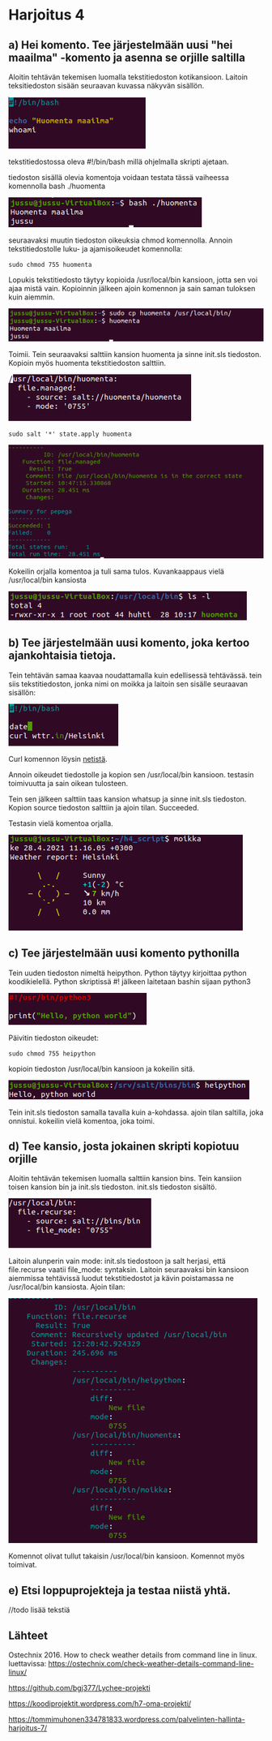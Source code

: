 
# Harjoitus 4

## a) Hei komento. Tee järjestelmään uusi "hei maailma" -komento ja asenna se orjille saltilla

Aloitin tehtävän tekemisen luomalla tekstitiedoston kotikansioon. Laitoin teksitiedoston sisään seuraavan kuvassa näkyvän sisällön. 

![kuva1](/images/kuva1.png)

tekstitiedostossa oleva #!/bin/bash millä ohjelmalla skripti ajetaan.

tiedoston sisällä olevia komentoja voidaan testata tässä vaiheessa komennolla bash ./huomenta

![kuva2](/images/kuva2.png)

seuraavaksi muutin tiedoston oikeuksia chmod komennolla. Annoin tekstitiedostolle luku- ja ajamisoikeudet komennolla:

	sudo chmod 755 huomenta

Lopukis tekstitiedosto täytyy kopioida /usr/local/bin kansioon, jotta sen voi ajaa mistä vain. Kopioinnin jälkeen ajoin komennon ja sain saman tuloksen kuin aiemmin. 

![kuva3](/images/kuva3.png)

Toimii. Tein seuraavaksi salttiin kansion huomenta ja sinne init.sls tiedoston. Kopioin myös huomenta tekstitiedoston salttiin. 

![kuva4](/images/kuva4.png)

	sudo salt '*' state.apply huomenta

![kuva5](/images/kuva5.png)

Kokeilin orjalla komentoa ja tuli sama tulos. Kuvankaappaus vielä /usr/local/bin kansiosta

![kuva6](/images/kuva6.png)



## b) Tee järjestelmään uusi komento, joka kertoo ajankohtaisia tietoja.

Tein tehtävän samaa kaavaa noudattamalla kuin edellisessä tehtävässä. tein siis tekstitiedoston, jonka nimi on moikka ja laitoin sen sisälle seuraavan sisällön: 

![kuva7](/images/kuva7.png)

Curl komennon löysin [netistä](https://ostechnix.com/check-weather-details-command-line-linux/).

Annoin oikeudet tiedostolle ja kopion sen /usr/local/bin kansioon. testasin toimivuutta ja sain oikean tulosteen. 

Tein sen jälkeen salttiin taas kansion whatsup ja sinne init.sls tiedoston. Kopion source tiedoston salttiin ja ajoin tilan. Succeeded. 

Testasin vielä komentoa orjalla. 

![kuva8](/images/kuva8.png)

## c) Tee järjestelmään uusi komento pythonilla

Tein uuden tiedoston nimeltä heipython. Python täytyy kirjoittaa python koodikielellä. Python skriptissä #! jälkeen laitetaan bashin sijaan python3

![kuva9](/images/kuva9.png)

Päivitin tiedoston oikeudet:

	sudo chmod 755 heipython

kopioin tiedoston /usr/local/bin kansioon ja kokeilin sitä. 

![kuva10](/images/kuva10.png)

Tein init.sls tiedoston samalla tavalla kuin a-kohdassa. ajoin tilan saltilla, joka onnistui. kokeilin vielä komentoa, joka toimi.

## d) Tee kansio, josta jokainen skripti kopiotuu orjille

Aloitin tehtävän tekemisen luomalla salttiin kansion bins. Tein kansiion toisen kansion bin ja init.sls tiedoston. init.sls tiedoston sisältö. 

![kuva11](/images/kuva11.png)

Laitoin alunperin vain mode: init.sls tiedostoon ja salt herjasi, että file.recurse vaatii file_mode: syntaksin. Laitoin seuraavaksi bin kansioon aiemmissa tehtävissä luodut tekstitiedostot ja kävin poistamassa ne /usr/local/bin kansiosta. Ajoin tilan:

![kuva12](/images/kuva12.png)

Komennot olivat tullut takaisin /usr/local/bin kansioon. Komennot myös toimivat.

## e) Etsi loppuprojekteja ja testaa niistä yhtä.

//todo lisää tekstiä

## Lähteet

Ostechnix 2016. How to check weather details from command line in linux. luettavissa: https://ostechnix.com/check-weather-details-command-line-linux/

https://github.com/bgj377/Lychee-projekti

https://koodiprojektit.wordpress.com/h7-oma-projekti/

https://tommimuhonen334781833.wordpress.com/palvelinten-hallinta-harjoitus-7/
